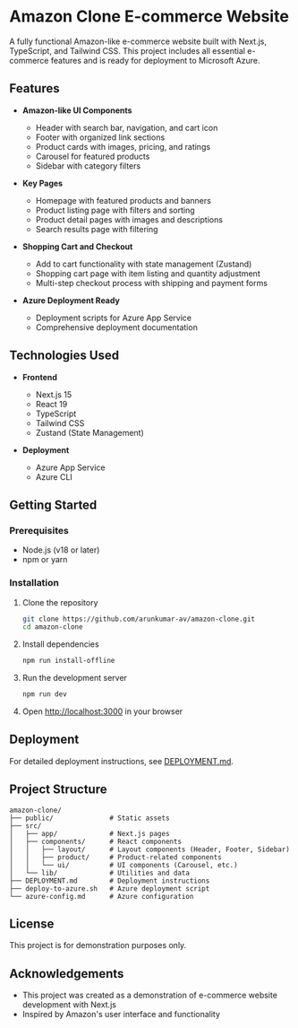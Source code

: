 # Amazon Clone E-commerce Website

A fully functional Amazon-like e-commerce website built with Next.js, TypeScript, and Tailwind CSS. This project includes all essential e-commerce features and is ready for deployment to Microsoft Azure.

## Features

- **Amazon-like UI Components**
  - Header with search bar, navigation, and cart icon
  - Footer with organized link sections
  - Product cards with images, pricing, and ratings
  - Carousel for featured products
  - Sidebar with category filters

- **Key Pages**
  - Homepage with featured products and banners
  - Product listing page with filters and sorting
  - Product detail pages with images and descriptions
  - Search results page with filtering

- **Shopping Cart and Checkout**
  - Add to cart functionality with state management (Zustand)
  - Shopping cart page with item listing and quantity adjustment
  - Multi-step checkout process with shipping and payment forms

- **Azure Deployment Ready**
  - Deployment scripts for Azure App Service
  - Comprehensive deployment documentation

## Technologies Used

- **Frontend**
  - Next.js 15
  - React 19
  - TypeScript
  - Tailwind CSS
  - Zustand (State Management)

- **Deployment**
  - Azure App Service
  - Azure CLI

## Getting Started

### Prerequisites

- Node.js (v18 or later)
- npm or yarn

### Installation

1. Clone the repository
   ```bash
   git clone https://github.com/arunkumar-av/amazon-clone.git
   cd amazon-clone
   ```

2. Install dependencies
   ```bash
   npm run install-offline
   ```

3. Run the development server
   ```bash
   npm run dev
   ```

4. Open [http://localhost:3000](http://localhost:3000) in your browser

## Deployment

For detailed deployment instructions, see [DEPLOYMENT.md](DEPLOYMENT.md).

## Project Structure

```
amazon-clone/
├── public/              # Static assets
├── src/
│   ├── app/             # Next.js pages
│   ├── components/      # React components
│   │   ├── layout/      # Layout components (Header, Footer, Sidebar)
│   │   ├── product/     # Product-related components
│   │   └── ui/          # UI components (Carousel, etc.)
│   └── lib/             # Utilities and data
├── DEPLOYMENT.md        # Deployment instructions
├── deploy-to-azure.sh   # Azure deployment script
└── azure-config.md      # Azure configuration
```

## License

This project is for demonstration purposes only.

## Acknowledgements

- This project was created as a demonstration of e-commerce website development with Next.js
- Inspired by Amazon's user interface and functionality
